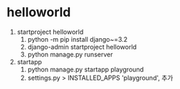 # helloworld
1. startproject helloworld
    1. python -m pip install django~=3.2
    2. django-admin startproject helloworld
    3. python manage.py runserver
2. startapp
   1. python manage.py startapp playground
   2. settings.py > INSTALLED_APPS 'playground', 추가